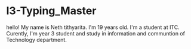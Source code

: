 # I3-Typing_Master
hello! My name is Neth tithyarita. I'm 19 years old. I'm a student at ITC. Curently, I'm year 3 student and study in information and communtion of Technology department. 
